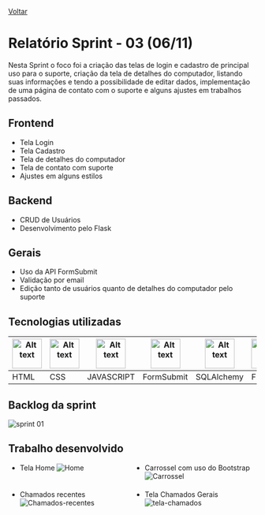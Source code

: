 <a href="../README.md">Voltar</a>

# Relatório Sprint - 03 (06/11)

Nesta Sprint o foco foi a criação das telas de login e cadastro de principal uso para o suporte, criação da tela de detalhes do computador, listando suas informações e tendo a possibilidade de editar dados, implementação de uma página de contato com o suporte e alguns ajustes em trabalhos passados.

## Frontend

<ul>
  <li>Tela Login</li>
  <li>Tela Cadastro</li>
  <li>Tela de detalhes do computador</li>
  <li>Tela de contato com suporte</li>
  <li>Ajustes em alguns estilos</li>
</ul>

## Backend

<ul>
  <li>CRUD de Usuários</li>
  <li>Desenvolvimento pelo Flask</li>
</ul>

## Gerais

<ul>
  <li>Uso da API FormSubmit</li>
  <li>Validação por email</li>
  <li>Edição tanto de usuários quanto de detalhes do computador pelo suporte</li>
</ul>

## Tecnologias utilizadas

<table>
<thead>
    <th><img
  src="https://user-images.githubusercontent.com/89823203/188508559-2e9b2add-9fb0-427f-b812-3201f43f9c57.png"
  alt="Alt text"
  title="Optional title"
  style="display: inline-block; margin: 0 auto; width: 60px"></th>
  <th><img
  src="https://user-images.githubusercontent.com/89823203/188508718-75027df1-8a91-4a47-94b5-ce2664c6f2be.png"
  alt="Alt text"
  title="Optional title"
  style="display: inline-block; margin: 0 auto; width: 60px"></th>
  <th><img
  src="https://user-images.githubusercontent.com/89823203/190717820-53e9f06b-1aec-4e46-91e1-94ea2cf07100.svg"
  alt="Alt text"
  title="Optional title"
  style="display: inline-block; margin: 0 auto; width: 60px"></th>
  <th><img
  src="https://formsubmit.io/static/app/images/formsubmit.png"
  alt="Alt text"
  title="Optional title"
  style="display: inline-block; margin: 0 auto; width: 60px"></th>
  <th><img
  src="https://user-images.githubusercontent.com/111662298/194792797-9a47cc21-1f66-40d9-8609-a7aff1f91aab.png"
  alt="Alt text"
  title="Optional title"
  style="display: inline-block; margin: 0 auto; width: 60px"></th>
  <th><img
  src="https://user-images.githubusercontent.com/111662298/194792817-77eeca0b-d33c-4b04-9094-4ec4d2c01c3a.png"
  alt="Alt text"
  title="Optional title"
  style="display: inline-block; margin: 0 auto; width: 60px"></th>
  <th><img
  src="https://user-images.githubusercontent.com/111662298/194792757-9e6fb775-18e9-49b8-a597-1008c6ea4b5a.png"
  alt="Alt text"
  title="Optional title"
  style="display: inline-block; margin: 0 auto; width: 60px"></th>
  </thead>
  <tbody>
    <td>HTML</td>
    <td>CSS</td>
    <td>JAVASCRIPT</td>
    <td>FormSubmit</td>
    <td>SQLAlchemy</td>
    <td>Flask</td>
    <td>Python</td>
  </tbody>
</table>

## Backlog da sprint
<img src="https://user-images.githubusercontent.com/89823203/194793542-9fd09f21-6396-4f6c-bf13-1b5d75d05855.png" alt="sprint 01"/>

## Trabalho desenvolvido

<ul style="display: grid; gap: 20px; grid-template-columns: auto auto">
  <li>Tela Home
    <img src="https://user-images.githubusercontent.com/111662298/194793014-fea31487-0d25-4fb3-bb92-9132299521ba.png" alt="Home"/>
  </li>
  <li>Carrossel com uso do Bootstrap
    <img src="https://user-images.githubusercontent.com/111662298/194793074-3039791f-0f09-4c7e-9911-c2e274ae2869.png" alt="Carrossel"/>
  </li>
  <li>Chamados recentes
    <img src="https://user-images.githubusercontent.com/111662298/194793137-51a012cd-2c3f-47af-bb3d-60b54c7c6fa1.jpeg" alt="Chamados-recentes"/>
  </li>
  <li>Tela Chamados Gerais
    <img src="https://user-images.githubusercontent.com/111662298/194793164-d85bae34-e605-44d4-923b-eaaa221fe7b5.jpeg" alt="tela-chamados"/>
  </li>
</ul>
